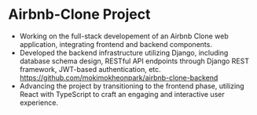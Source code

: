 # Airbnb-Clone Project

- Working on the full-stack developement of an Airbnb Clone web application, integrating frontend and backend components.
- Developed the backend infrastructure utilizing Django, including database schema design, RESTful API endpoints through Django REST framework, JWT-based authentication, etc. https://github.com/mokimokheonpark/airbnb-clone-backend
- Advancing the project by transitioning to the frontend phase, utilizing React with TypeScript to craft an engaging and interactive user experience.
